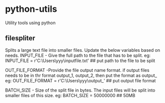 # python-utils
Utility tools using python

filespliter
-----------
Splits a large text file into smaller files. Update the below variables based on needs.
INPUT_FILE - Give the full path to the file that has to be split.
eg: INPUT_FILE = r'C:\Users\yyy\inputfile.txt' ## put path to the file to be split

OUT_FILE_FORMAT -Provide the file output name format. if output files needs to be in thr format output_1, output_2, then put the format as output_
eg: OUT_FILE_FORMAT = r'C:\Users\yyy\output_' ## put output file format

BATCH_SIZE - Size of the split file in bytes. The input files will be split into smaller files of this size.
eg: BATCH_SIZE = 50000000 ## 50MB
